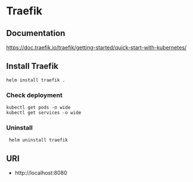# Traefik

## Documentation

https://doc.traefik.io/traefik/getting-started/quick-start-with-kubernetes/

## Install Traefik

    helm install traefik .

### Check deployment

    kubectl get pods -o wide
    kubectl get services -o wide

### Uninstall

     helm uninstall traefik

## URI

- http://localhost:8080
